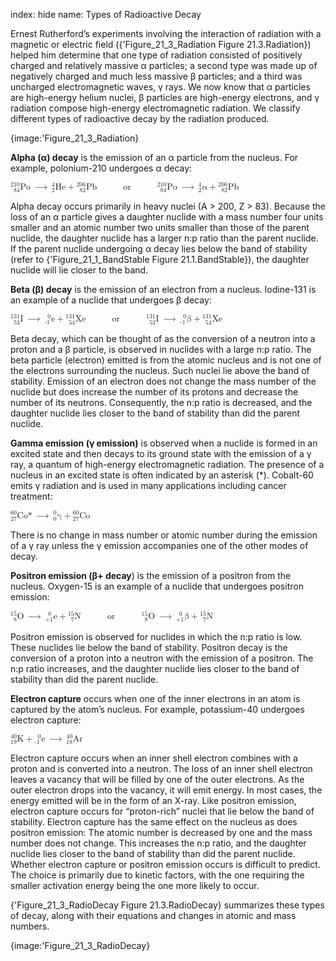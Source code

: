 index: hide
name: Types of Radioactive Decay

Ernest Rutherford’s experiments involving the interaction of radiation with a magnetic or electric field ({'Figure_21_3_Radiation Figure 21.3.Radiation}) helped him determine that one type of radiation consisted of positively charged and relatively massive α particles; a second type was made up of negatively charged and much less massive β particles; and a third was uncharged electromagnetic waves, γ rays. We now know that α particles are high-energy helium nuclei, β particles are high-energy electrons, and γ radiation compose high-energy electromagnetic radiation. We classify different types of radioactive decay by the radiation produced.


{image:'Figure_21_3_Radiation}
        

 **Alpha (α) decay** is the emission of an α particle from the nucleus. For example, polonium-210 undergoes α decay:

<math xmlns:q="http://cnx.rice.edu/qml/1.0" xmlns:m="http://www.w3.org/1998/Math/MathML" xmlns:bib="http://bibtexml.sf.net/" xmlns:md="http://cnx.rice.edu/mdml" xmlns="http://cnx.rice.edu/cnxml"><mrow><msubsup><mrow/><mrow><mspace width="0.5em"/><mn>84</mn></mrow><mn>210</mn></msubsup><mtext>Po</mtext><mspace width="0.2em"/><mo stretchy="false">⟶</mo><mspace width="0.2em"/><msubsup><mrow/><mrow><mn>2</mn></mrow><mn>4</mn></msubsup><mtext>He</mtext><mo>+</mo><msubsup><mrow/><mrow><mspace width="0.5em"/><mn>82</mn></mrow><mn>206</mn></msubsup><mtext>Pb</mtext><mspace width="3em"/><mtext>or</mtext><mspace width="3em"/><msubsup><mrow/><mrow><mspace width="0.5em"/><mn>84</mn></mrow><mn>210</mn></msubsup><mtext>Po</mtext><mspace width="0.2em"/><mo stretchy="false">⟶</mo><mspace width="0.2em"/><mrow><msubsup><mrow/><mrow><mn>2</mn></mrow><mn>4</mn></msubsup><mtext>α</mtext></mrow><mo>+</mo><msubsup><mrow/><mrow><mspace width="0.5em"/><mn>82</mn></mrow><mn>206</mn></msubsup><mtext>Pb</mtext></mrow></math>

Alpha decay occurs primarily in heavy nuclei (A > 200, Z > 83). Because the loss of an α particle gives a daughter nuclide with a mass number four units smaller and an atomic number two units smaller than those of the parent nuclide, the daughter nuclide has a larger n:p ratio than the parent nuclide. If the parent nuclide undergoing α decay lies below the band of stability (refer to {'Figure_21_1_BandStable Figure 21.1.BandStable}), the daughter nuclide will lie closer to the band.

 **Beta (β) decay** is the emission of an electron from a nucleus. Iodine-131 is an example of a nuclide that undergoes β decay:

<math xmlns:data="http://www.w3.org/TR/html5/dom.html#custom-data-attribute" xmlns:q="http://cnx.rice.edu/qml/1.0" xmlns:m="http://www.w3.org/1998/Math/MathML" xmlns:bib="http://bibtexml.sf.net/" xmlns:md="http://cnx.rice.edu/mdml" xmlns="http://cnx.rice.edu/cnxml"><mrow><msubsup><mrow/><mrow><mspace width="0.5em"/><mn>53</mn></mrow><mn>131</mn></msubsup><mtext>I</mtext><mspace width="0.2em"/><mo stretchy="false">⟶</mo><mspace width="0.2em"/><mrow><msubsup><mrow/><mn>-1</mn><mrow><mspace width="0.5em"/><mn>0</mn></mrow></msubsup><mtext>e</mtext></mrow><mo>+</mo><msubsup><mrow/><mrow><mspace width="0.5em"/><mn>54</mn></mrow><mn>131</mn></msubsup><mtext>Xe</mtext><mspace width="3em"/><mtext>or</mtext><mspace width="3em"/><msubsup><mrow/><mrow><mspace width="0.5em"/><mn>53</mn></mrow><mn>131</mn></msubsup><mtext>I</mtext><mspace width="0.2em"/><mo stretchy="false">⟶</mo><mspace width="0.2em"/><msubsup><mrow/><mn>-1</mn><mrow><mspace width="0.5em"/><mn>0</mn></mrow></msubsup><mtext>β</mtext><mo>+</mo><msubsup><mrow/><mrow><mspace width="0.5em"/><mn>54</mn></mrow><mn>131</mn></msubsup><mtext>Xe</mtext></mrow></math>

Beta decay, which can be thought of as the conversion of a neutron into a proton and a β particle, is observed in nuclides with a large n:p ratio. The beta particle (electron) emitted is from the atomic nucleus and is not one of the electrons surrounding the nucleus. Such nuclei lie above the band of stability. Emission of an electron does not change the mass number of the nuclide but does increase the number of its protons and decrease the number of its neutrons. Consequently, the n:p ratio is decreased, and the daughter nuclide lies closer to the band of stability than did the parent nuclide.

 **Gamma emission (γ emission)** is observed when a nuclide is formed in an excited state and then decays to its ground state with the emission of a γ ray, a quantum of high-energy electromagnetic radiation. The presence of a nucleus in an excited state is often indicated by an asterisk (*). Cobalt-60 emits γ radiation and is used in many applications including cancer treatment:

<math xmlns:q="http://cnx.rice.edu/qml/1.0" xmlns:m="http://www.w3.org/1998/Math/MathML" xmlns:bib="http://bibtexml.sf.net/" xmlns:md="http://cnx.rice.edu/mdml" xmlns="http://cnx.rice.edu/cnxml"><mrow><mrow><msubsup><mrow/><mrow><mn>27</mn></mrow><mn>60</mn></msubsup><mtext>Co*</mtext></mrow><mspace width="0.2em"/><mo stretchy="false">⟶</mo><mspace width="0.2em"/><mrow><msubsup><mrow/><mrow><mn>0</mn></mrow><mn>0</mn></msubsup><mtext>γ</mtext></mrow><mo>+</mo><msubsup><mrow/><mrow><mn>27</mn></mrow><mn>60</mn></msubsup><mtext>Co</mtext></mrow></math>

There is no change in mass number or atomic number during the emission of a γ ray unless the γ emission accompanies one of the other modes of decay.

 **Positron emission (β+ decay**) is the emission of a positron from the nucleus. Oxygen-15 is an example of a nuclide that undergoes positron emission:

<math xmlns:q="http://cnx.rice.edu/qml/1.0" xmlns:m="http://www.w3.org/1998/Math/MathML" xmlns:bib="http://bibtexml.sf.net/" xmlns:md="http://cnx.rice.edu/mdml" xmlns="http://cnx.rice.edu/cnxml"><mrow><msubsup><mrow/><mrow><mspace width="0.5em"/><mn>8</mn></mrow><mn>15</mn></msubsup><mtext>O</mtext><mspace width="0.2em"/><mo stretchy="false">⟶</mo><mspace width="0.2em"/><mrow><msubsup><mrow/><mn>+1</mn><mrow><mspace width="0.5em"/><mn>0</mn></mrow></msubsup><mtext>e</mtext></mrow><mo>+</mo><msubsup><mrow/><mrow><mspace width="0.5em"/><mn>7</mn></mrow><mn>15</mn></msubsup><mtext>N</mtext><mspace width="3em"/><mtext>or</mtext><mspace width="3em"/><msubsup><mrow/><mrow><mspace width="0.5em"/><mn>8</mn></mrow><mn>15</mn></msubsup><mtext>O</mtext><mspace width="0.2em"/><mo stretchy="false">⟶</mo><mspace width="0.2em"/><mrow><msubsup><mrow/><mn>+1</mn><mrow><mspace width="0.5em"/><mn>0</mn></mrow></msubsup><mtext>β</mtext></mrow><mo>+</mo><msubsup><mrow/><mrow><mspace width="0.5em"/><mn>7</mn></mrow><mn>15</mn></msubsup><mtext>N</mtext></mrow></math>

Positron emission is observed for nuclides in which the n:p ratio is low. These nuclides lie below the band of stability. Positron decay is the conversion of a proton into a neutron with the emission of a positron. The n:p ratio increases, and the daughter nuclide lies closer to the band of stability than did the parent nuclide.

 **Electron capture** occurs when one of the inner electrons in an atom is captured by the atom’s nucleus. For example, potassium-40 undergoes electron capture:

<math xmlns:q="http://cnx.rice.edu/qml/1.0" xmlns:m="http://www.w3.org/1998/Math/MathML" xmlns:bib="http://bibtexml.sf.net/" xmlns:md="http://cnx.rice.edu/mdml" xmlns="http://cnx.rice.edu/cnxml"><mrow><msubsup><mrow/><mrow><mn>19</mn></mrow><mn>40</mn></msubsup><mtext>K</mtext><mo>+</mo><mrow><msubsup><mrow/><mn>-1</mn><mrow><mspace width="0.5em"/><mn>0</mn></mrow></msubsup><mtext>e</mtext></mrow><mspace width="0.2em"/><mo stretchy="false">⟶</mo><mspace width="0.2em"/><msubsup><mrow/><mrow><mn>18</mn></mrow><mn>40</mn></msubsup><mtext>Ar</mtext></mrow></math>

Electron capture occurs when an inner shell electron combines with a proton and is converted into a neutron. The loss of an inner shell electron leaves a vacancy that will be filled by one of the outer electrons. As the outer electron drops into the vacancy, it will emit energy. In most cases, the energy emitted will be in the form of an X-ray. Like positron emission, electron capture occurs for “proton-rich” nuclei that lie below the band of stability. Electron capture has the same effect on the nucleus as does positron emission: The atomic number is decreased by one and the mass number does not change. This increases the n:p ratio, and the daughter nuclide lies closer to the band of stability than did the parent nuclide. Whether electron capture or positron emission occurs is difficult to predict. The choice is primarily due to kinetic factors, with the one requiring the smaller activation energy being the one more likely to occur.

{'Figure_21_3_RadioDecay Figure 21.3.RadioDecay} summarizes these types of decay, along with their equations and changes in atomic and mass numbers.


{image:'Figure_21_3_RadioDecay}
        
